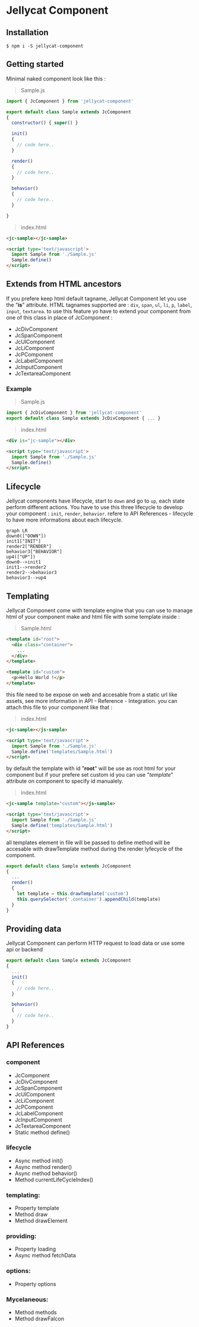 # Jellycat Component

## Installation
```console
$ npm i -S jellycat-component
```

## Getting started

Minimal naked component look like this :

> Sample.js
```js
import { JcComponent } from 'jellycat-component'

export default class Sample extends JcComponent
{
  constructor() { super() }

  init()
  {
    // code here..
  }

  render()
  {
    // code here..
  }

  behavior()
  {
    // code here..
  }

}
```

> index.html
```html
<jc-sample></jc-sample>

<script type='text/javascript'>
  import Sample from './Sample.js'
  Sample.define()
</script>
```

## Extends from HTML ancestors

If you prefere keep html default tagname, Jellycat Component let you use the "**is**" attribute.
HTML tagnames supported are : `div`, `span`, `ul`, `li`, `p`, `label`, `input`, `textarea`.
to use this feature yo have to extend your component from one of this class in place of JcComponent :

- JcDivComponent
- JcSpanComponent
- JcUlComponent
- JcLiComponent
- JcPComponent
- JcLabelComponent
- JcInputComponent
- JcTextareaComponent

### Example

> Sample.js
```js
import { JcDivComponent } from 'jellycat-component'
export default class Sample extends JcDivComponent { ... }
````

> index.html
```html
<div is="jc-sample"></div>

<script type='text/javascript'>
  import Sample from './Sample.js'
  Sample.define()
</script>
````

## Lifecycle

Jellycat components have lifecycle, start to `down` and go to `up`, each state perform different actions. You have to use this three lifecycle to develop your component : `init`, `render`, `behavior`. refere to API References - lifecycle to have more informations about each lifecycle.

```mermaid
graph LR
down0(["DOWN"])
init1["INIT"]
render2["RENDER"]
behavior3["BEHAVIOR"]
up4(["UP"])
down0-->init1
init1-->render2
render2-->behavior3
behavior3-->up4
```

## Templating

Jellycat Component come with template engine that you can use to manage html of your component
make and html file with some template inside :

> Sample.html
```html
<template id="root">
  <div class="container">
    ...
  </div>
</template>

<template id="custom">
  <p>Hello World !</p>
</template>
````

this file need to be expose on web and accesable from a static url like assets, see more information in API - Reference - Integration.
you can attach this file to your component like that :

> index.html
```html
<jc-sample></js-sample>

<script type='text/javascript'>
  import Sample from './Sample.js'
  Sample.define('templates/Sample.html')
</script>
````

by default the template with id "**root**" will be use as root html for your component but if your prefere set custom id you can use "*template*" attribute on component to specify id manualely.

> index.html
```html
<jc-sample template="custom"></js-sample>

<script type='text/javascript'>
  import Sample from './Sample.js'
  Sample.define('templates/Sample.html')
</script>
````

all templates element in file will be passed to define method will be accesable with drawTemplate method during the render lyfecycle of the component.

```js
export default class Sample extends JcComponent
{
  ...
  render()
  {
    let template = this.drawTemplate('custom')
    this.querySelector('.container').appendChild(template)
  }
}
````

## Providing data

Jellycat Component can perform HTTP request to load data or use some api or backend

```js
export default class Sample extends JcComponent
{
  ...
  init()
  {
    // code here..
  }

  behavior()
  {
    // code here..
  }
}
````

## API References

### component
- JcComponent
- JcDivComponent
- JcSpanComponent
- JcUlComponent
- JcLiComponent
- JcPComponent
- JcLabelComponent
- JcInputComponent
- JcTextareaComponent
- Static method define()

### lifecycle

- Async method init()
- Async method render()
- Async method behavior()
- Method currentLifeCycleIndex()

### templating:
- Property template
- Method draw
- Method drawElement

### providing:
- Property loading
- Async method fetchData

### options:
- Property options

### Mycelaneous:
- Method methods
- Method drawFaIcon
